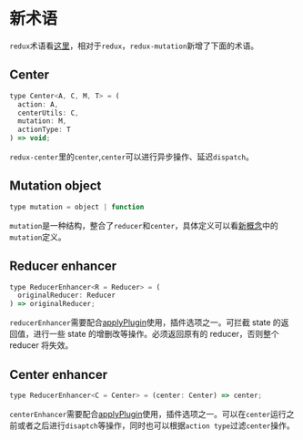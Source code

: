 # 新术语

`redux`术语看[这里](https://redux.js.org/glossary)，相对于`redux`，`redux-mutation`新增了下面的术语。

## Center

```js
type Center<A, C, M, T> = (
  action: A,
  centerUtils: C,
  mutation: M,
  actionType: T
) => void;
```

`redux-center`里的`center`,`center`可以进行异步操作、延迟`dispatch`。

## Mutation object

```js
type mutation = object | function
```

`mutation`是一种结构，整合了`reducer`和`center`，具体定义可以看[新概念](../introduction/new-concepts.md)中的`mutation`定义。

## Reducer enhancer

```js
type ReducerEnhancer<R = Reducer> = (
  originalReducer: Reducer
) => originalReducer;
```

`reducerEnhancer`需要配合[applyPlugin](../api/applyPlugin.md)使用，插件选项之一。可拦截 state 的返回值，进行一些 state 的增删改等操作。必须返回原有的 reducer，否则整个 reducer 将失效。

## Center enhancer

```js
type ReducerEnhancer<C = Center> = (center: Center) => center;
```

`centerEnhancer`需要配合[applyPlugin](../api/applyPlugin.md)使用，插件选项之一。可以在`center`运行之前或者之后进行`disaptch`等操作，同时也可以根据`action type`过滤`center`操作。
